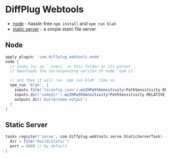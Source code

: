 # DiffPlug Webtools

- [node](#node) - hassle-free `npm install` and `npm run blah`
- [static server](#static-server) - a simple static file server

## Node

```gradle
apply plugin: 'com.diffplug.webtools.node'
node {
  // looks for an `.nvmrc` in this folder or its parent
  // downloads the corresponding version of node `npm ci`

  // and then it will run `npm run blah` like so
  npm_run 'blah', {
    inputs.file('tsconfig.json').withPathSensitivity(PathSensitivity.RELATIVE)
    inputs.dir('somedir').withPathSensitivity(PathSensitivity.RELATIVE)
    outputs.dir('build/some-output')
  }
}
```

## Static Server

```gradle
tasks.register('serve', com.diffplug.webtools.serve.StaticServerTask) {
  dir = file('build/static')
  port = 8080 // by default
}
```
